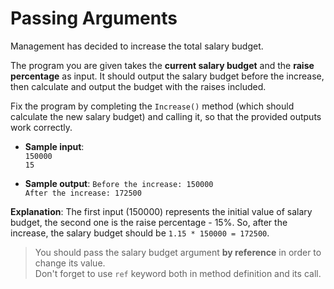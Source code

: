 # Passing Arguments

Management has decided to increase the total salary budget.

The program you are given takes the **current salary budget** and the **raise percentage** as input. It should output the salary budget before the increase, then calculate and output the budget with the raises included.

Fix the program by completing the `Increase()` method (which should calculate the new salary budget) and calling it, so that the provided outputs work correctly.

- **Sample input**:  
`150000`  
`15`  

- **Sample output**:
`Before the increase: 150000`  
`After the increase: 172500`  

**Explanation**: The first input (150000) represents the initial value of salary budget, the second one is the raise percentage - 15%. So, after the increase, the salary budget should be `1.15 * 150000 = 172500`.

>You should pass the salary budget argument **by reference** in order to change its value.  
Don't forget to use `ref` keyword both in method definition and its call.